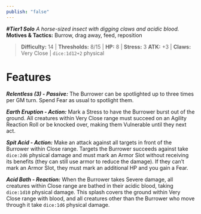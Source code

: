 ```yaml
---
publish: "false"
---
```

***#Tier1 Solo***
*A horse-sized insect with digging claws and acidic blood.*
**Motives & Tactics:** Burrow, drag away, feed, reposition

> **Difficulty:** 14 | **Thresholds:** 8/15 | **HP:** 8 | **Stress:** 3
> **ATK:** +3 | **Claws:** Very Close | `dice:1d12+2` physical

# Features

***Relentless (3) - Passive:*** The Burrower can be spotlighted up to three times per GM turn. Spend Fear as usual to spotlight them.

***Earth Eruption - Action:*** Mark a Stress to have the Burrower burst out of the ground. All creatures within Very Close range must succeed on an Agility Reaction Roll or be knocked over, making them Vulnerable until they next act.

***Spit Acid - Action:*** Make an attack against all targets in front of the Burrower within Close range. Targets the Burrower succeeds against take `dice:2d6` physical damage and must mark an Armor Slot without receiving its benefits (they can still use armor to reduce the damage). If they can’t mark an Armor Slot, they must mark an additional HP and you gain a Fear.

***Acid Bath - Reaction:*** When the Burrower takes Severe damage, all creatures within Close range are bathed in their acidic blood, taking `dice:1d10` physical damage. This splash covers the ground within Very Close range with blood, and all creatures other than the Burrower who move through it take `dice:1d6` physical damage.

